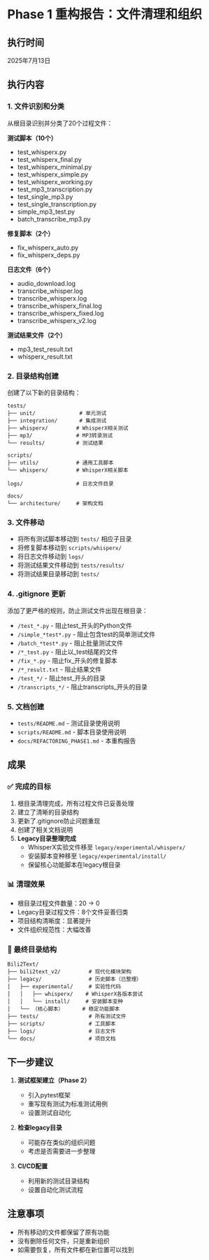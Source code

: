# Phase 1 重构报告：文件清理和组织

## 执行时间
2025年7月13日

## 执行内容

### 1. 文件识别和分类

从根目录识别并分类了20个过程文件：

**测试脚本（10个）**
- test_whisperx.py
- test_whisperx_final.py
- test_whisperx_minimal.py
- test_whisperx_simple.py
- test_whisperx_working.py
- test_mp3_transcription.py
- test_single_mp3.py
- test_single_transcription.py
- simple_mp3_test.py
- batch_transcribe_mp3.py

**修复脚本（2个）**
- fix_whisperx_auto.py
- fix_whisperx_deps.py

**日志文件（6个）**
- audio_download.log
- transcribe_whisper.log
- transcribe_whisperx.log
- transcribe_whisperx_final.log
- transcribe_whisperx_fixed.log
- transcribe_whisperx_v2.log

**测试结果文件（2个）**
- mp3_test_result.txt
- whisperx_result.txt

### 2. 目录结构创建

创建了以下新的目录结构：
```
tests/
├── unit/              # 单元测试
├── integration/       # 集成测试
├── whisperx/         # WhisperX相关测试
├── mp3/              # MP3转录测试
└── results/          # 测试结果

scripts/
├── utils/            # 通用工具脚本
└── whisperx/         # WhisperX相关脚本

logs/                 # 日志文件目录

docs/
└── architecture/     # 架构文档
```

### 3. 文件移动

- 将所有测试脚本移动到 `tests/` 相应子目录
- 将修复脚本移动到 `scripts/whisperx/`
- 将日志文件移动到 `logs/`
- 将测试结果文件移动到 `tests/results/`
- 将测试结果目录移动到 `tests/`

### 4. .gitignore 更新

添加了更严格的规则，防止测试文件出现在根目录：
- `/test_*.py` - 阻止test_开头的Python文件
- `/simple_*test*.py` - 阻止包含test的简单测试文件
- `/batch_*test*.py` - 阻止批量测试文件
- `/*_test.py` - 阻止以_test结尾的文件
- `/fix_*.py` - 阻止fix_开头的修复脚本
- `/*_result.txt` - 阻止结果文件
- `/test_*/` - 阻止test_开头的目录
- `/transcripts_*/` - 阻止transcripts_开头的目录

### 5. 文档创建

- `tests/README.md` - 测试目录使用说明
- `scripts/README.md` - 脚本目录使用说明
- `docs/REFACTORING_PHASE1.md` - 本重构报告

## 成果

### ✅ 完成的目标
1. 根目录清理完成，所有过程文件已妥善处理
2. 建立了清晰的目录结构
3. 更新了.gitignore防止问题重现
4. 创建了相关文档说明
5. **Legacy目录整理完成**
   - WhisperX实验文件移至 `legacy/experimental/whisperx/`
   - 安装脚本变种移至 `legacy/experimental/install/`
   - 保留核心功能脚本在legacy根目录

### 📊 清理效果
- 根目录过程文件数量：20 → 0
- Legacy目录过程文件：8个文件妥善归类
- 项目结构清晰度：显著提升
- 文件组织规范性：大幅改善

### 📁 最终目录结构
```
Bili2Text/
├── bili2text_v2/         # 现代化模块架构
├── legacy/               # 历史脚本（已整理）
│   ├── experimental/     # 实验性代码
│   │   ├── whisperx/    # WhisperX各版本尝试
│   │   └── install/     # 安装脚本变种
│   └── （核心脚本）      # 稳定功能脚本
├── tests/                # 所有测试文件
├── scripts/              # 工具脚本
├── logs/                 # 日志文件
└── docs/                 # 项目文档
```

## 下一步建议

1. **测试框架建立（Phase 2）**
   - 引入pytest框架
   - 重写现有测试为标准测试用例
   - 设置测试自动化

2. **检查legacy目录**
   - 可能存在类似的组织问题
   - 考虑是否需要进一步整理

3. **CI/CD配置**
   - 利用新的测试目录结构
   - 设置自动化测试流程

## 注意事项

- 所有移动的文件都保留了原有功能
- 没有删除任何文件，只是重新组织
- 如需要恢复，所有文件都在新位置可以找到